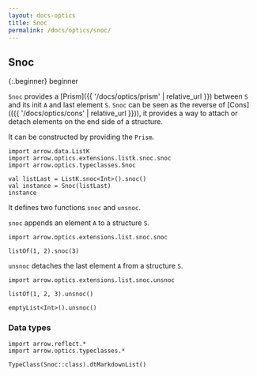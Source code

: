 ```yaml
---
layout: docs-optics
title: Snoc
permalink: /docs/optics/snoc/
---
```


## Snoc

{:.beginner}
beginner

`Snoc` provides a [Prism]({{ '/docs/optics/prism' | relative_url }}) between `S` and its init `A` and last element `S`.
`Snoc` can be seen as the reverse of [Cons](({{ '/docs/optics/cons' | relative_url }})), it provides a way to attach or detach elements on the end side of a structure.

It can be constructed by providing the `Prism`.

```kotlin:ank
import arrow.data.ListK
import arrow.optics.extensions.listk.snoc.snoc
import arrow.optics.typeclasses.Snoc

val listLast = ListK.snoc<Int>().snoc()
val instance = Snoc(listLast)
instance
```

It defines two functions `snoc` and `unsnoc`.

`snoc` appends an element `A` to a structure `S`.

```kotlin:ank
import arrow.optics.extensions.list.snoc.snoc

listOf(1, 2).snoc(3)
```

`unsnoc` detaches the last element `A` from a structure `S`.

```kotlin:ank
import arrow.optics.extensions.list.snoc.unsnoc

listOf(1, 2, 3).unsnoc()
```
```kotlin:ank
emptyList<Int>().unsnoc()
```

### Data types

```kotlin:ank:replace
import arrow.reflect.*
import arrow.optics.typeclasses.*

TypeClass(Snoc::class).dtMarkdownList()
```

